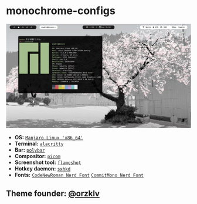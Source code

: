 # monochrome-configs
![""](screenshot.png)

- **OS:** [`Manjaro Linux 'x86_64'`](https://archlinux.org/)
- **Terminal:** [`alacritty`](https://github.com/alacritty/alacritty)
- **Bar:** [`polybar`](https://github.com/polybar/polybar)
- **Compositor:** [`picom`](https://github.com/yshui/picom)
- **Screenshot tool:** [`flameshot`](https://flameshot.org)
- **Hotkey daemon:** [`sxhkd`](https://github.com/baskerville/sxhkd)
- **Fonts:** [`CodeNewRoman Nerd Font`](https://www.nerdfonts.com/font-downloads)  [`CommitMono Nerd Font`](https://www.nerdfonts.com/font-downloads)

## Theme founder: [@orzklv](https://github.com/orzklv)
